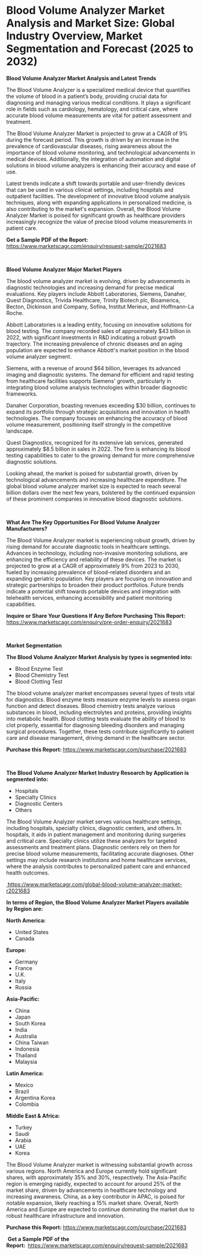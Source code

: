<p><h1>Blood Volume Analyzer Market Analysis and Market Size: Global Industry Overview, Market Segmentation and Forecast (2025 to 2032)</h1></p><p><strong>Blood Volume Analyzer Market Analysis and Latest Trends</strong></p>
<p><p>The Blood Volume Analyzer is a specialized medical device that quantifies the volume of blood in a patient’s body, providing crucial data for diagnosing and managing various medical conditions. It plays a significant role in fields such as cardiology, hematology, and critical care, where accurate blood volume measurements are vital for patient assessment and treatment.</p><p>The Blood Volume Analyzer Market is projected to grow at a CAGR of 9% during the forecast period. This growth is driven by an increase in the prevalence of cardiovascular diseases, rising awareness about the importance of blood volume monitoring, and technological advancements in medical devices. Additionally, the integration of automation and digital solutions in blood volume analyzers is enhancing their accuracy and ease of use.</p><p>Latest trends indicate a shift towards portable and user-friendly devices that can be used in various clinical settings, including hospitals and outpatient facilities. The development of innovative blood volume analysis techniques, along with expanding applications in personalized medicine, is also contributing to the market's expansion. Overall, the Blood Volume Analyzer Market is poised for significant growth as healthcare providers increasingly recognize the value of precise blood volume measurements in patient care.</p></p>
<p><strong>Get a Sample PDF of the Report:&nbsp;</strong> <a href="https://www.marketscagr.com/enquiry/request-sample/2021683?utm_campaign=3569&utm_medium=2&utm_source=Github&utm_content=ia&utm_term=16042025&utm_id=blood-volume-analyzer">https://www.marketscagr.com/enquiry/request-sample/2021683</a></p>
<p>&nbsp;</p>
<p><strong>Blood Volume Analyzer Major Market Players</strong></p>
<p><p>The blood volume analyzer market is evolving, driven by advancements in diagnostic technologies and increasing demand for precise medical evaluations. Key players include Abbott Laboratories, Siemens, Danaher, Quest Diagnostics, Trivida Healthcare, Trinity Biotech plc, Bioamerica, Becton, Dickinson and Company, Sofina, Institut Merieux, and Hoffmann-La Roche.</p><p>Abbott Laboratories is a leading entity, focusing on innovative solutions for blood testing. The company recorded sales of approximately $43 billion in 2022, with significant investments in R&D indicating a robust growth trajectory. The increasing prevalence of chronic diseases and an aging population are expected to enhance Abbott's market position in the blood volume analyzer segment.</p><p>Siemens, with a revenue of around $64 billion, leverages its advanced imaging and diagnostic systems. The demand for efficient and rapid testing from healthcare facilities supports Siemens' growth, particularly in integrating blood volume analysis technologies within broader diagnostic frameworks.</p><p>Danaher Corporation, boasting revenues exceeding $30 billion, continues to expand its portfolio through strategic acquisitions and innovation in health technologies. The company focuses on enhancing the accuracy of blood volume measurement, positioning itself strongly in the competitive landscape.</p><p>Quest Diagnostics, recognized for its extensive lab services, generated approximately $8.5 billion in sales in 2022. The firm is enhancing its blood testing capabilities to cater to the growing demand for more comprehensive diagnostic solutions.</p><p>Looking ahead, the market is poised for substantial growth, driven by technological advancements and increasing healthcare expenditure. The global blood volume analyzer market size is expected to reach several billion dollars over the next few years, bolstered by the continued expansion of these prominent companies in innovative blood diagnostic solutions.</p></p>
<p>&nbsp;</p>
<p><strong>What Are The Key Opportunities For Blood Volume Analyzer Manufacturers?</strong></p>
<p><p>The Blood Volume Analyzer market is experiencing robust growth, driven by rising demand for accurate diagnostic tools in healthcare settings. Advances in technology, including non-invasive monitoring solutions, are enhancing the efficiency and reliability of these devices. The market is projected to grow at a CAGR of approximately 9% from 2023 to 2030, fueled by increasing prevalence of blood-related disorders and an expanding geriatric population. Key players are focusing on innovation and strategic partnerships to broaden their product portfolios. Future trends indicate a potential shift towards portable devices and integration with telehealth services, enhancing accessibility and patient monitoring capabilities.</p></p>
<p><strong>Inquire or Share Your Questions If Any Before Purchasing This Report:</strong> <a href="https://www.marketscagr.com/enquiry/pre-order-enquiry/2021683?utm_campaign=3569&utm_medium=2&utm_source=Github&utm_content=ia&utm_term=16042025&utm_id=blood-volume-analyzer">https://www.marketscagr.com/enquiry/pre-order-enquiry/2021683</a></p>
<p>&nbsp;</p>
<p><strong>Market Segmentation</strong></p>
<p><strong>The Blood Volume Analyzer Market Analysis by types is segmented into:</strong></p>
<p><ul><li>Blood Enzyme Test</li><li>Blood Chemistry Test</li><li>Blood Clotting Test</li></ul></p>
<p><p>The blood volume analyzer market encompasses several types of tests vital for diagnostics. Blood enzyme tests measure enzyme levels to assess organ function and detect diseases. Blood chemistry tests analyze various substances in blood, including electrolytes and proteins, providing insights into metabolic health. Blood clotting tests evaluate the ability of blood to clot properly, essential for diagnosing bleeding disorders and managing surgical procedures. Together, these tests contribute significantly to patient care and disease management, driving demand in the healthcare sector.</p></p>
<p><strong>Purchase this Report:&nbsp;</strong><a href="https://www.marketscagr.com/purchase/2021683?utm_campaign=3569&utm_medium=2&utm_source=Github&utm_content=ia&utm_term=16042025&utm_id=blood-volume-analyzer">https://www.marketscagr.com/purchase/2021683</a></p>
<p>&nbsp;</p>
<p><strong>The Blood Volume Analyzer Market Industry Research by Application is segmented into:</strong></p>
<p><ul><li>Hospitals</li><li>Specialty Clinics</li><li>Diagnostic Centers</li><li>Others</li></ul></p>
<p><p>The Blood Volume Analyzer market serves various healthcare settings, including hospitals, specialty clinics, diagnostic centers, and others. In hospitals, it aids in patient management and monitoring during surgeries and critical care. Specialty clinics utilize these analyzers for targeted assessments and treatment plans. Diagnostic centers rely on them for precise blood volume measurements, facilitating accurate diagnoses. Other settings may include research institutions and home healthcare services, where the analysis contributes to personalized patient care and enhanced health outcomes.</p></p>
<p><a href="https://www.marketscagr.com/global-blood-volume-analyzer-market-r2021683?utm_campaign=3569&utm_medium=2&utm_source=Github&utm_content=ia&utm_term=16042025&utm_id=blood-volume-analyzer">&nbsp;https://www.marketscagr.com/global-blood-volume-analyzer-market-r2021683</a></p>
<p><strong>In terms of Region, the Blood Volume Analyzer Market Players available by Region are:</strong></p>
<p>
    <p> <strong> North America: </strong>
        <ul>
            <li>United States</li>
            <li>Canada</li>
        </ul>
        </p> 
    <p> <strong> Europe: </strong>
        <ul>
            <li>Germany</li>
            <li>France</li>
            <li>U.K.</li>
            <li>Italy</li>
            <li>Russia</li>
        </ul>
        </p> 
    <p> <strong> Asia-Pacific: </strong>
        <ul>
            <li>China</li>
            <li>Japan</li>
            <li>South Korea</li>
            <li>India</li>
            <li>Australia</li>
            <li>China Taiwan</li>
            <li>Indonesia</li>
            <li>Thailand</li>
            <li>Malaysia</li>
        </ul>
        </p> 
    <p> <strong> Latin America: </strong>
        <ul>
            <li>Mexico</li>
            <li>Brazil</li>
            <li>Argentina Korea</li>
            <li>Colombia</li>
        </ul>
        </p> 
    <p> <strong> Middle East & Africa: </strong>
        <ul>
            <li>Turkey</li>
            <li>Saudi</li>
            <li>Arabia</li>
            <li>UAE</li>
            <li>Korea</li>
        </ul>
    </p>
    </p>
<p><p>The Blood Volume Analyzer market is witnessing substantial growth across various regions. North America and Europe currently hold significant shares, with approximately 35% and 30%, respectively. The Asia-Pacific region is emerging rapidly, expected to account for around 25% of the market share, driven by advancements in healthcare technology and increasing awareness. China, as a key contributor in APAC, is poised for notable expansion, likely reaching a 15% market share. Overall, North America and Europe are expected to continue dominating the market due to robust healthcare infrastructure and innovation.</p></p>
<p><strong>Purchase this Report: </strong><a href="https://www.marketscagr.com/purchase/2021683?utm_campaign=3569&utm_medium=2&utm_source=Github&utm_content=ia&utm_term=16042025&utm_id=blood-volume-analyzer">https://www.marketscagr.com/purchase/2021683</a></p>
<p>&nbsp;<strong>Get a Sample PDF of the Report:&nbsp;&nbsp;</strong><a href="https://www.marketscagr.com/enquiry/request-sample/2021683?utm_campaign=3569&utm_medium=2&utm_source=Github&utm_content=ia&utm_term=16042025&utm_id=blood-volume-analyzer">https://www.marketscagr.com/enquiry/request-sample/2021683</a></p>
<p><strong></strong></p>
<p><p></p><p></p><p></p></p>